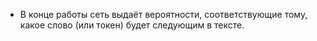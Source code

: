 - В конце работы сеть выдаёт вероятности, соответствующие тому, какое слово (или токен) будет следующим в тексте.
